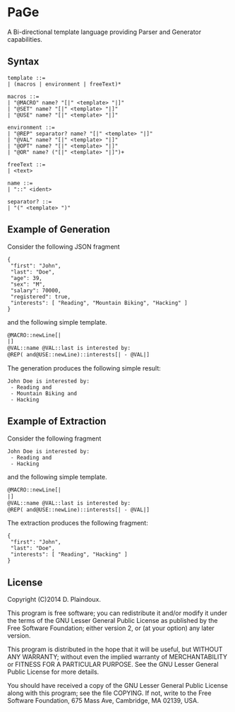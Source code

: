 # PaGe

A Bi-directional template language providing Parser and Generator capabilities.

## Syntax

```
template ::=
| (macros | environment | freeText)*

macros ::=
| "@MACRO" name? "[|" <template> "|]"
| "@SET" name? "[|" <template> "|]"
| "@USE" name? "[|" <template> "|]"

environment ::=
| "@REP" separator? name? "[|" <template> "|]"
| "@VAL" name? "[|" <template> "|]"
| "@OPT" name? "[|" <template> "|]"
| "@OR" name? ("[|" <template> "|]")+

freeText ::=
| <text>

name ::=
| "::" <ident>

separator? ::=
| "(" <template> ")"
```

## Example of Generation

Consider the following JSON fragment

```
{
 "first": "John",
 "last": "Doe",
 "age": 39,
 "sex": "M",
 "salary": 70000,
 "registered": true,
 "interests": [ "Reading", "Mountain Biking", "Hacking" ]
}
```

and the following simple template.

```html
@MACRO::newLine[|
|]
@VAL::name @VAL::last is interested by:
@REP( and@USE::newLine)::interests[| - @VAL|]
```

The generation produces the following simple result:

```
John Doe is interested by:
 - Reading and
 - Mountain Biking and
 - Hacking
```

## Example of Extraction

Consider the following fragment

```
John Doe is interested by:
 - Reading and
 - Hacking
```

and the following simple template.

```html
@MACRO::newLine[|
|]
@VAL::name @VAL::last is interested by:
@REP( and@USE::newLine)::interests[| - @VAL|]
```

The extraction produces the following fragment:

```
{
 "first": "John",
 "last": "Doe",
 "interests": [ "Reading", "Hacking" ]
}
```

## License

Copyright (C)2014 D. Plaindoux.

This program is free software; you can redistribute it and/or modify it
under the terms of the GNU Lesser General Public License as published
by the Free Software Foundation; either version 2, or (at your option) any
later version.

This program is distributed in the hope that it will be useful,
but WITHOUT ANY WARRANTY; without even the implied warranty of
MERCHANTABILITY or FITNESS FOR A PARTICULAR PURPOSE.  See the
GNU Lesser General Public License for more details.

You should have received a copy of the GNU Lesser General Public License
along with this program; see the file COPYING.  If not, write to
the Free Software Foundation, 675 Mass Ave, Cambridge, MA 02139, USA.
